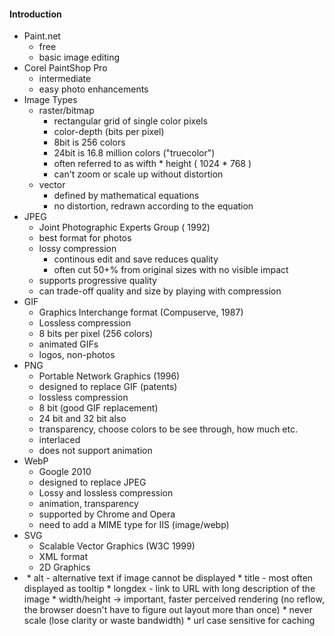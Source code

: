 #### Introduction
* Paint.net
  * free
  * basic image editing
* Corel PaintShop Pro
  * intermediate
  * easy photo enhancements
* Image Types
  * raster/bitmap
    * rectangular grid of single color pixels
    * color-depth (bits per pixel)
    * 8bit is 256 colors
    * 24bit is 16.8 million colors ("truecolor")
    * often referred to as wifth * height ( 1024 * 768 )
    * can't zoom or scale up without distortion
  * vector
    * defined by mathematical equations
    * no distortion, redrawn according to the equation
* JPEG
  * Joint Photographic Experts Group ( 1992)
  * best format for photos
  * lossy compression
    * continous edit and save reduces quality
    * often cut 50+% from original sizes with no visible impact
  * supports progressive quality
  * can trade-off quality and size by playing with compression
* GIF
  * Graphics Interchange format (Compuserve, 1987)
  * Lossless compression
  * 8 bits per pixel (256 colors)
  * animated GIFs
  * logos, non-photos
* PNG
  * Portable Network Graphics (1996)
  * designed to replace GIF (patents)
  * lossless compression
  * 8 bit (good GIF replacement)
  * 24 bit and 32 bit also
  * transparency, choose colors to be see through, how much etc.
  * interlaced
  * does not support animation
* WebP
  * Google 2010
  * designed to replace JPEG
  * Lossy and lossless compression
  * animation, transparency
  * supported by Chrome and Opera
  * need to add a MIME type for IIS (image/webp)
* SVG
  * Scalable Vector Graphics (W3C 1999)
  * XML format
  * 2D Graphics
* <img>
   * alt - alternative text if image cannot be displayed
   * title - most often displayed as tooltip
   * longdex - link to URL with long description of the image
   * width/height -> important, faster perceived rendering (no reflow, the browser doesn't have to figure out layout more than once)
     * never scale (lose clarity or waste bandwidth)
   * url case sensitive for caching

